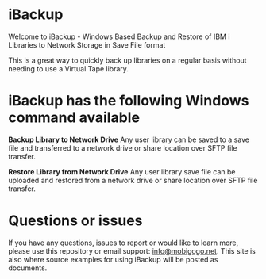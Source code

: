 # iBackup
Welcome to iBackup - Windows Based Backup and Restore of IBM i Libraries to Network Storage in Save File format

This is a great way to quickly back up libraries on a regular basis without needing to use a Virtual Tape library.

# iBackup has the following Windows command available

**Backup Library to Network Drive**
Any user library can be saved to a save file and transferred to a network drive or share location over SFTP file transfer.

**Restore Library from Network Drive**
Any user library save file can be uploaded and restored from a network drive or share location over SFTP file transfer.

# Questions or issues
If you have any questions, issues to report or would like to learn more, please use this repository or email support: info@mobigogo.net. This site is also where source examples for using iBackup will be posted as documents.

